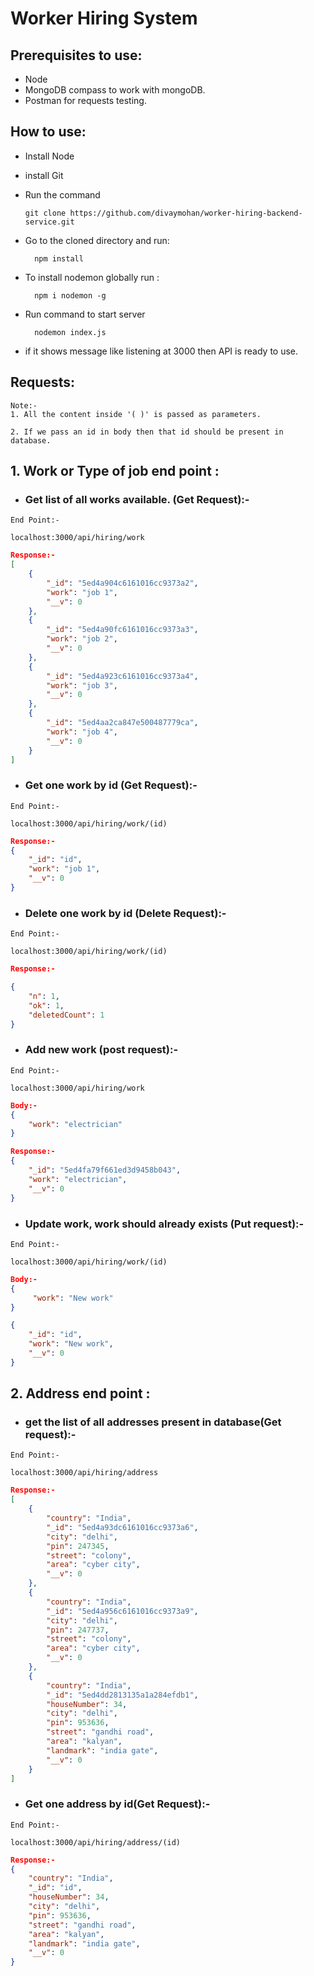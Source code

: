 # Worker Hiring System

## Prerequisites to use:
* Node
* MongoDB compass to work with mongoDB.
* Postman for requests testing.

## How to use:
* Install Node
* install Git
* Run the command

 
      git clone https://github.com/divaymohan/worker-hiring-backend-service.git
 
* Go to the cloned directory and run:
    
        npm install
 
* To install nodemon globally run :
 
        npm i nodemon -g 
 
* Run command to start server


        nodemon index.js

* if it shows message like listening at 3000 then API is ready to use.

## Requests:
```
Note:-
1. All the content inside '( )' is passed as parameters.

2. If we pass an id in body then that id should be present in database.
```
## 1. Work or Type of job end point :
* ### Get list of all works available. (Get Request):-
```
End Point:- 

localhost:3000/api/hiring/work
```
```json
Response:- 
[
    {
        "_id": "5ed4a904c6161016cc9373a2",
        "work": "job 1",
        "__v": 0
    },
    {
        "_id": "5ed4a90fc6161016cc9373a3",
        "work": "job 2",
        "__v": 0
    },
    {
        "_id": "5ed4a923c6161016cc9373a4",
        "work": "job 3",
        "__v": 0
    },
    {
        "_id": "5ed4aa2ca847e500487779ca",
        "work": "job 4",
        "__v": 0
    }
]
```

* ### Get one work by id (Get Request):-
```
End Point:- 

localhost:3000/api/hiring/work/(id)
``` 
```json
Response:-
{
    "_id": "id",
    "work": "job 1",
    "__v": 0
}
```

* ### Delete one work by id (Delete Request):- 
```
End Point:- 

localhost:3000/api/hiring/work/(id)
```
```json
Response:-

{
    "n": 1,
    "ok": 1,
    "deletedCount": 1
}
```
* ### Add new work (post request):-
```    
End Point:-

localhost:3000/api/hiring/work

```
```json
Body:- 
{
    "work": "electrician"
}
```
```json
Response:- 
{
    "_id": "5ed4fa79f661ed3d9458b043",
    "work": "electrician",
    "__v": 0
}
``` 

* ### Update work, work should already exists (Put request):- 
```
End Point:- 

localhost:3000/api/hiring/work/(id)
```
```json
Body:-
{
     "work": "New work"
}
```
```json
{
    "_id": "id",
    "work": "New work",
    "__v": 0
}
```
## 2. Address end point :
* ### get the list of all addresses present in database(Get request):- 
```
End Point:- 

localhost:3000/api/hiring/address
```
```json
Response:-
[
    {
        "country": "India",
        "_id": "5ed4a93dc6161016cc9373a6",
        "city": "delhi",
        "pin": 247345,
        "street": "colony",
        "area": "cyber city",
        "__v": 0
    },
    {
        "country": "India",
        "_id": "5ed4a956c6161016cc9373a9",
        "city": "delhi",
        "pin": 247737,
        "street": "colony",
        "area": "cyber city",
        "__v": 0
    },
    {
        "country": "India",
        "_id": "5ed4dd2813135a1a284efdb1",
        "houseNumber": 34,
        "city": "delhi",
        "pin": 953636,
        "street": "gandhi road",
        "area": "kalyan",
        "landmark": "india gate",
        "__v": 0
    }
]
```
* ### Get one address by id(Get Request):- 
```
End Point:- 

localhost:3000/api/hiring/address/(id)
```
```json
Response:- 
{
    "country": "India",
    "_id": "id",
    "houseNumber": 34,
    "city": "delhi",
    "pin": 953636,
    "street": "gandhi road",
    "area": "kalyan",
    "landmark": "india gate",
    "__v": 0
}
```
